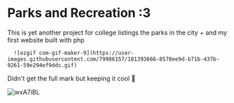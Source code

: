 # Parks and Recreation :3 
This is yet another project for college listings the parks in the city + and my first website built with php 
  
      ![ezgif com-gif-maker-9](https://user-images.githubusercontent.com/79986157/181393666-8578ee9d-b71b-437b-9261-59e294ef9ddc.gif)

      
Didn't get the full mark but keeping it cool 🌛

  ![wxA7iBL](https://user-images.githubusercontent.com/79986157/181393479-2857ebdb-96d9-4552-936f-7468a304cb2e.gif)
